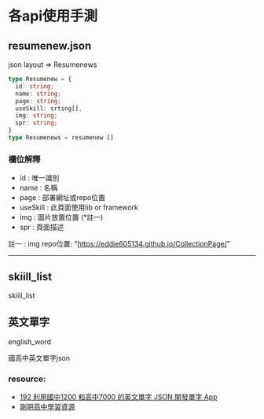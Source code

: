 # 各api使用手測

## **resumenew.json**

json layout => Resumenews
<br>

```typescript
type Resumenew = {
  id: string;
  name: string;
  page: string;
  useSkill: srting[],
  img: string;
  spr: string;
}
type Resumenews = resumenew []

```

### 欄位解釋
* id : 唯一識別 
* name : 名稱 
* page : 部署網址或repo位置 
* useSkill : 此頁面使用lib or framework 
* img : 圖片放置位置 (*註一) 
* spr : 頁面描述

註一 : img repo位置: "https://eddie605134.github.io/CollectionPage/"

-------------------------------------------------------
## **skiill_list**
skiill_list

## **英文單字**
english_word

國高中英文單字json

### resource: 
-  [192 利用國中1200 和高中7000 的英文單字 JSON 開發單字 App](https://medium.com/%E5%BD%BC%E5%BE%97%E6%BD%98%E7%9A%84%E8%A9%A6%E7%85%89-%E5%8B%87%E8%80%85%E7%9A%84-100-%E9%81%93-swift-ios-app-%E8%AC%8E%E9%A1%8C/%E5%88%A9%E7%94%A8%E5%9C%8B%E4%B8%AD1200-%E5%92%8C%E9%AB%98%E4%B8%AD7000-%E7%9A%84%E8%8B%B1%E6%96%87%E5%96%AE%E5%AD%97-json-%E9%96%8B%E7%99%BC%E5%96%AE%E5%AD%97-app-bdeb3c87c087)
- [剛明高中學習資源](http://www.kmsh.tn.edu.tw/~edu92/kmedu100/sub6-7.htm)